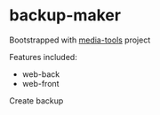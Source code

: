 # backup-maker

Bootstrapped with [media-tools](https://github.com/Elyspio/media-tools) project

Features included:

- web-back
- web-front

Create backup
